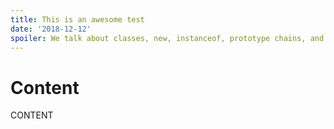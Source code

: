 ```yaml
---
title: This is an awesome test
date: '2018-12-12'
spoiler: We talk about classes, new, instanceof, prototype chains, and API design.
---
```


# Content

CONTENT
